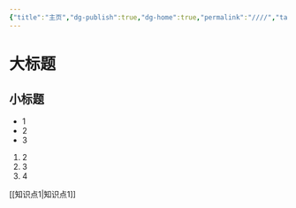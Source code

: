 ```yaml
---
{"title":"主页","dg-publish":true,"dg-home":true,"permalink":"////","tags":["gardenEntry"],"dgPassFrontmatter":true,"noteIcon":""}
---
```


# 大标题






## 小标题
- 1
- 2
- 3

1. 2
2. 3
3. 4

[[知识点1\|知识点1]]
